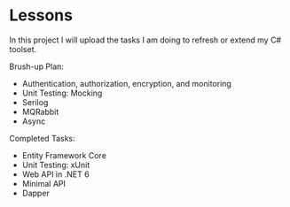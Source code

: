 # Lessons
In this project I will upload the tasks I am doing to refresh or extend my C# toolset. 

Brush-up Plan:
- Authentication, authorization, encryption, and monitoring
- Unit Testing: Mocking
- Serilog
- MQRabbit
- Async

Completed Tasks:
- Entity Framework Core
- Unit Testing: xUnit
- Web API in .NET 6
- Minimal API
- Dapper
